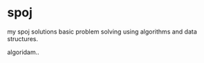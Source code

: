 # spoj
my spoj solutions 
basic problem solving using algorithms and data structures.


algoridam..
